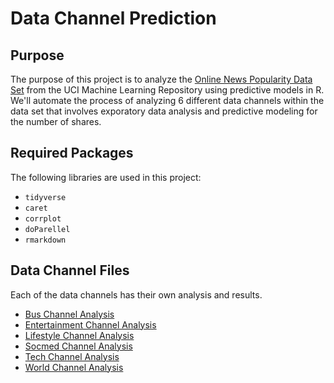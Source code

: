 # Data Channel Prediction

## Purpose

The purpose of this project is to analyze the [Online News Popularity Data Set](https://archive.ics.uci.edu/ml/datasets/Online+News+Popularity) from the UCI Machine Learning Repository using predictive models in R. We'll automate the process of analyzing 6 different data channels within the data set that involves exporatory data analysis and predictive modeling for the number of shares. 

## Required Packages

The following libraries are used in this project:

-   `tidyverse`  
-   `caret`  
-   `corrplot`  
-   `doParellel`  
-   `rmarkdown`

## Data Channel Files

Each of the data channels has their own analysis and results.

- [Bus Channel Analysis](Reports/Bus.md)
- [Entertainment Channel Analysis](Reports/Entertainment.md)
- [Lifestyle Channel Analysis](Reports/Lifestyle.md)
- [Socmed Channel Analysis](Reports/Socmed.md)
- [Tech Channel Analysis](Reports/Tech.md)
- [World Channel Analysis](Reports/World.md)

